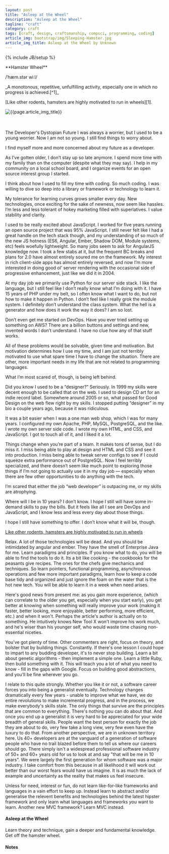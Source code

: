 ```yaml
---
layout: post
title: "Asleep at the Wheel"
description: "Asleep at the Wheel"
tagline: "craft"
category: craft
tags: [craft, design, craftsmanship, compsci, programming, coding]
article_img: bootstrap/img/Sleeping-Hamster.jpg
article_img_title: Asleep at the Wheel by Unknown
---
```

{% include JB/setup %}
<div class="intro">
<div class="intro-txt">
<span markdown="span">
**Hamster Wheel**
</span>

/ˈhæm.stər wiːl/ 

<p>
<span markdown="span">_A monotonous, repetitive, unfulfilling activity, especially one in which no progress is achieved.[^1]_</span>
</p>

<p>
<span markdown="span">[Like other rodents, hamsters are highly motivated to run in wheels][1].</span>
</p>

<p>

</p>

</div>
<div class="intro-img-border">
<div class="intro-img-bevel">
<div class="intro-img">
<img class="article-image" title="{{page.article_img_title}}" src="{{ASSET_PATH}}/{{page.article_img}}"/>
</div>
</div>
</div>
</div>
<br/>
<br/>



 

 
 
 
 
 
 
 
 The Developer's Dystopian Future
I was always a worrier, but I used to be a young worrier. Now I am not so young. I still find things to worry about.

I find myself more and more concerned about my future as a developer.

As I’ve gotten older, I don’t stay up so late anymore. I spend more time with my family than on the computer (despite what they may say). I help in my community on a local school board, and I organize events for an open source interest group I started.

I think about how I used to fill my time with coding. So much coding. I was willing to dive so deep into a library or framework or technology to learn it.

My tolerance for learning curves grows smaller every day. New technologies, once exciting for the sake of newness, now seem like hassles. I’m less and less tolerant of hokey marketing filled with superlatives. I value stability and clarity.

I used to be really excited about JavaScript. I worked for five years running an open source project that was 95% JavaScript. I still never felt like I had a great handle on the tech stack though, and my understanding of so much of the new JS hotness (ES6, Angular, Ember, Shadow DOM, Module systems, etc) feels woefully lightweight. So many jobs seem to ask for AngularJS knowledge now. I took a few stabs at it, but the frequent BC breaks and plans for 2.0 have almost entirely soured me on the framework. My interest in rich client-side apps has almost entirely reversed, and now I’m more interested in doing good ol’ server rendering with the occasional side of progressive enhancement, just like we did it in 2004.

At my day job we primarily use Python for our server side stack. I like the language, but I still feel like I don’t really know what I’m doing with it. I have 15 years of PHP under my belt, so I often know what I want to do, but not how to make it happen in Python. I don’t feel like I really grok the module system. I definitely don’t understand the class system. What the hell is a generator and how does it work the way it does? I am so lost.

Don’t even get me started on DevOps. Have you ever tried setting up something on AWS? There are a billion buttons and settings and new, invented words I don’t understand. I have no clue how any of that stuff works.

All of these problems would be solvable, given time and motivation. But motivation determines how I use my time, and I am just not terribly motivated to use what spare time I have to change the situation. There are other, more important needs in my life that are not related to programming languages.

What I’m most scared of, though, is being left behind.

Did you know I used to be a “designer?” Seriously. In 1999 my skills were decent enough to be called that on the web. I used to design CD art for an indie record label. Somewhere around 2005 or so, what passed for Good Design on the web flew right by my skills. I stopped putting “designer” in my bio a couple years ago, because it was ridiculous.

It was a bit easier when I was a one man web shop, which I was for many years. I configured my own Apache, PHP, MySQL, PostgreSQL, and the like. I wrote my own server side code. I wrote my own HTML, and CSS, and JavaScript. I got to touch all of it, and I liked it a lot.

Things change when you’re part of a team. It makes tons of sense, but I do miss it. I miss being able to play at design and HTML and CSS and see it into production. I miss being able to tweak server configs to see if I could squeeze extra performance out of PostgreSQL. Now I feel terribly specialized, and there doesn’t seem like much point to exploring those things if I’m not going to actually use it in my day job — especially when there are few other opportunities to do anything with the tech.

I’m scared that either the job “web developer” is outpacing me, or my skills are atrophying.

Where will I be in 10 years? I don’t know. I hope I still will have some in-demand skills to pay the bills. But it feels like all I see are DevOps and JavaScript, and I know less and less every day about those things.

I hope I still have something to offer. I don’t know what it will be, though.
 
 
 
 
 
 
 
 
 
 
 
 
 
 
 
 
 
 
 
 
 
 
 
 
 
 
 
 
 
 

[Like other rodents, hamsters are highly motivated to run in wheels][1]


Relax. A lot of those technologies will be dead. And you should be intimidated by angular and ember. They have the smell of Enterprise Java for me.
Learn paradigms and principles. If you know what to do, you will be able to find the tools to do it.
Its a bit like cooking - the cookbooks for the peasants give recipes. The ones for the chefs give mechanics and techniques.
So learn pointers, functional programming, asynchronous operations and few more important paradigms, learn how to keep a code base tidy and organized and just ignore the foam on the water that is the hot new tech. You will be able to learn it in a week when need arises.

Here's good news from present me: as you gain more experience, (which can correlate to the older you get, especially when you start early), you get better at knowing when something will really improve your work (making it faster, better looking, more enjoyable, better performing, more efficient, etc.) and when it won't. Perhaps the article's author is actually on to something. He intuitively knows New Tool X won't improve his work much, and he's wiser than his younger self, who would waste time chasing non-essential niceties.

You've got plenty of time. Other commenters are right, focus on theory, and bolster that by building things. Constantly. If there's one lesson I could hope to impart to any budding developer, it's to never stop building. Learn a bit about genetic algorithms - then implement a simple one. Learn a little Ruby, then build something with it. This will teach you a lot of what you need to know - fill in the gaps with Google. Focus on building good abstractions, and you'll be fine wherever you go.

I relate to this quite strongly. Whether you like it or not, a software career forces you into being a generalist eventually. Technology changes dramatically every few years - unable to improve what we have, we do entire revolutions to make incremental progress, and in the process, we make everybody's skills stale. The only things that survive are the principles that are common to everything. There's nothing you can do about that. And once you end up a generalist it is very hard to be appreciated for your wide breadth of general skills. People want the best person for exactly the job they are about to do, very few take a long view, very few even have the luxury to do that.
From another perspective, we are in unknown territory here. Us 40+ developers are at the vanguard of a generation of software people who have no trail blazed before them to tell us where our careers should go. There simply isn't a widespread professional software industry of 50+ and 60+ years old for us to look at and say "that will be me in 10 years". We were largely the first generation for whom software was a major industry. I take comfort from this because in all likelihood it will work out better than our worst fears would have us imagine. It is as much the lack of example and uncertainty as the reality that makes us feel insecure.





Unless for need, interest or fun, do not learn like-for-like frameworks and languages in a vain effort to keep up. Instead learn to abstract and/or generalise the relevent benefits and technologies behind the latest hipster framework and only learn what languages and frameworks _you_ want to learn. Another new MVC framework? Learn MVC instead.


#### Asleep at the Wheel
Learn theory and technique, gain a deeper and fundamental knowledge. Get off the hamster wheel.



[1]:http://en.wikipedia.org/wiki/Hamster_wheel
[2]:http://en.wiktionary.org/wiki/hamster_wheel


#### Notes
[^1]:[http://en.wiktionary.org/wiki/hamster_wheel][2]